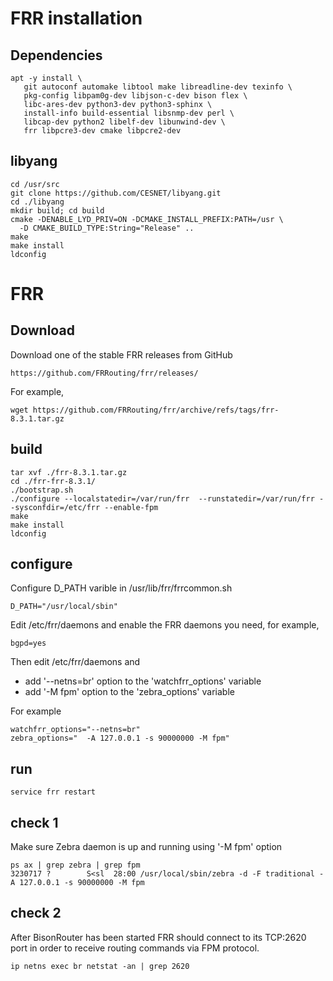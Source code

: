 # FRR installation

## Dependencies

	apt -y install \
	   git autoconf automake libtool make libreadline-dev texinfo \
	   pkg-config libpam0g-dev libjson-c-dev bison flex \
	   libc-ares-dev python3-dev python3-sphinx \
	   install-info build-essential libsnmp-dev perl \
	   libcap-dev python2 libelf-dev libunwind-dev \
	   frr libpcre3-dev cmake libpcre2-dev

## libyang

	cd /usr/src
	git clone https://github.com/CESNET/libyang.git
	cd ./libyang
	mkdir build; cd build
	cmake -DENABLE_LYD_PRIV=ON -DCMAKE_INSTALL_PREFIX:PATH=/usr \
	  -D CMAKE_BUILD_TYPE:String="Release" ..
	make
	make install
	ldconfig

# FRR 

## Download

Download one of the stable FRR releases from GitHub

	https://github.com/FRRouting/frr/releases/

For example,

	wget https://github.com/FRRouting/frr/archive/refs/tags/frr-8.3.1.tar.gz

## build

	tar xvf ./frr-8.3.1.tar.gz
	cd ./frr-frr-8.3.1/
	./bootstrap.sh
	./configure --localstatedir=/var/run/frr  --runstatedir=/var/run/frr --sysconfdir=/etc/frr --enable-fpm
	make
	make install
	ldconfig

## configure

Configure D_PATH varible in /usr/lib/frr/frrcommon.sh 

	D_PATH="/usr/local/sbin"

Edit /etc/frr/daemons and enable the FRR daemons you need, for example,

	bgpd=yes

Then edit /etc/frr/daemons and 

 * add '--netns=br' option to the 'watchfrr_options' variable
 * add '-M fpm' option to the 'zebra_options' variable

For example

	watchfrr_options="--netns=br"
	zebra_options="  -A 127.0.0.1 -s 90000000 -M fpm"
	
## run

	service frr restart
	
## check 1

Make sure Zebra daemon is up and running using '-M fpm' option

	ps ax | grep zebra | grep fpm
	3230717 ?        S<sl  28:00 /usr/local/sbin/zebra -d -F traditional -A 127.0.0.1 -s 90000000 -M fpm	

## check 2

After BisonRouter has been started FRR should connect to its TCP:2620 port in order to receive routing commands via FPM protocol.

	ip netns exec br netstat -an | grep 2620

